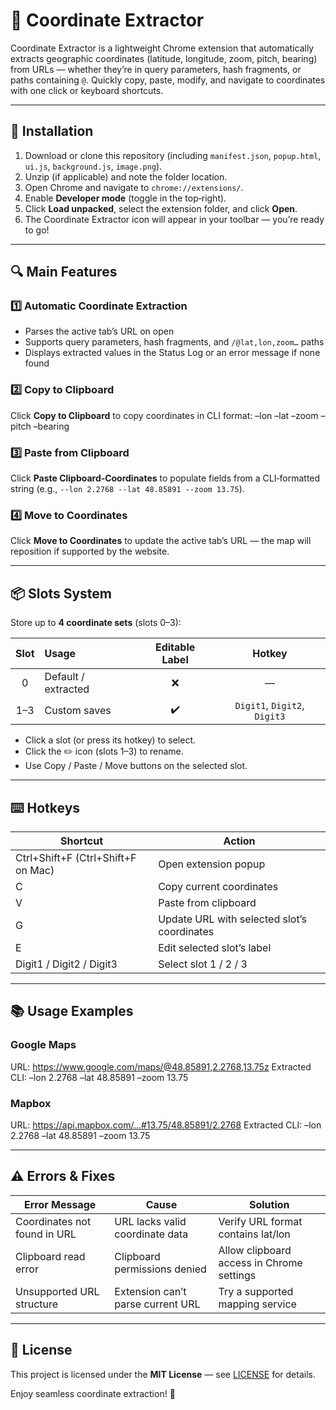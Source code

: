# 🧭 Coordinate Extractor

Coordinate Extractor is a lightweight Chrome extension that automatically extracts geographic coordinates (latitude, longitude, zoom, pitch, bearing) from URLs — whether they’re in query parameters, hash fragments, or paths containing `@`. Quickly copy, paste, modify, and navigate to coordinates with one click or keyboard shortcuts.

---

## 🚀 Installation

1. Download or clone this repository (including `manifest.json`, `popup.html`, `ui.js`, `background.js`, `image.png`).  
2. Unzip (if applicable) and note the folder location.  
3. Open Chrome and navigate to `chrome://extensions/`.  
4. Enable **Developer mode** (toggle in the top‑right).  
5. Click **Load unpacked**, select the extension folder, and click **Open**.  
6. The Coordinate Extractor icon will appear in your toolbar — you’re ready to go!

---

## 🔍 Main Features

### 1️⃣ Automatic Coordinate Extraction  
- Parses the active tab’s URL on open  
- Supports query parameters, hash fragments, and `/@lat,lon,zoom…` paths  
- Displays extracted values in the Status Log or an error message if none found  

### 2️⃣ Copy to Clipboard  
Click **Copy to Clipboard** to copy coordinates in CLI format:  –lon  –lat  –zoom  –pitch  –bearing 

### 3️⃣ Paste from Clipboard  
Click **Paste Clipboard‑Coordinates** to populate fields from a CLI‑formatted string (e.g., `--lon 2.2768 --lat 48.85891 --zoom 13.75`).

### 4️⃣ Move to Coordinates  
Click **Move to Coordinates** to update the active tab’s URL — the map will reposition if supported by the website.

---

## 📦 Slots System

Store up to **4 coordinate sets** (slots 0–3):

| Slot | Usage | Editable Label | Hotkey |
|:----:|:-----|:--------------:|:-------:|
| 0 | Default / extracted | ❌ | — |
| 1–3 | Custom saves | ✔️ | `Digit1`, `Digit2`, `Digit3` |

- Click a slot (or press its hotkey) to select.  
- Click the ✏️ icon (slots 1–3) to rename.  
- Use Copy / Paste / Move buttons on the selected slot.

---

## ⌨️ Hotkeys

| Shortcut | Action |
|----------|--------|
| Ctrl+Shift+F (Ctrl+Shift+F on Mac) | Open extension popup |
| C | Copy current coordinates |
| V | Paste from clipboard |
| G | Update URL with selected slot’s coordinates |
| E | Edit selected slot’s label |
| Digit1 / Digit2 / Digit3 | Select slot 1 / 2 / 3 |

---

## 📚 Usage Examples

### Google Maps  
URL:  https://www.google.com/maps/@48.85891,2.2768,13.75z
Extracted CLI:  –lon 2.2768 –lat 48.85891 –zoom 13.75

### Mapbox  
URL:  https://api.mapbox.com/…#13.75/48.85891/2.2768
Extracted CLI:  –lon 2.2768 –lat 48.85891 –zoom 13.75

---

## ⚠️ Errors & Fixes

| Error Message | Cause | Solution |
|--------------|-------|----------|
| Coordinates not found in URL | URL lacks valid coordinate data | Verify URL format contains lat/lon |
| Clipboard read error | Clipboard permissions denied | Allow clipboard access in Chrome settings |
| Unsupported URL structure | Extension can’t parse current URL | Try a supported mapping service |

---

## 📄 License

This project is licensed under the **MIT License** — see [LICENSE](LICENSE) for details.

Enjoy seamless coordinate extraction! 🎯